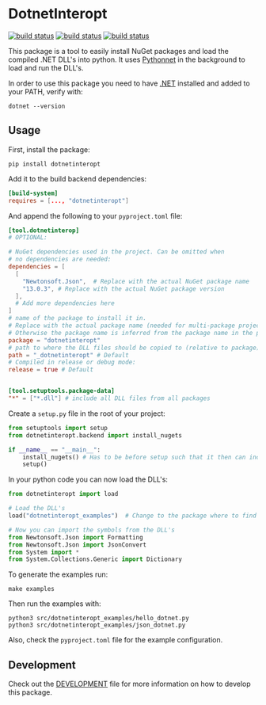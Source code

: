 # DotnetInteropt

[![build status](https://github.com/Scewo/python-dotnetinteropt/actions/workflows/format-lint.yml/badge.svg)](https://github.com/Scewo/python-dotnetinteropt/actions/workflows/format-lint.yml)
[![build status](https://github.com/Scewo/python-dotnetinteropt/actions/workflows/generate-doc.yml/badge.svg)](https://github.com/Scewo/python-dotnetinteropt/actions/workflows/generate-doc.yml)
[![build status](https://github.com/Scewo/python-dotnetinteropt/actions/workflows/release.yml/badge.svg)](https://github.com/Scewo/python-dotnetinteropt/actions/workflows/release.yml)

This package is a tool to easily install NuGet packages and load the compiled
.NET DLL's into python. It uses [Pythonnet](https://pythonnet.github.io/) in the
background to load and run the DLL's.

In order to use this package you need to have [.NET](https://learn.microsoft.com/en-us/dotnet/core/install/)
installed and added to your PATH, verify with:

```shell
dotnet --version
```

## Usage

First, install the package:

```shell
pip install dotnetinteropt
```

Add it to the build backend dependencies:

```toml
[build-system]
requires = [..., "dotnetinteropt"]
```

And append the following to your `pyproject.toml` file:

```toml
[tool.dotnetinterop]
# OPTIONAL:

# NuGet dependencies used in the project. Can be omitted when
# no dependencies are needed:
dependencies = [
  [
    "Newtonsoft.Json",  # Replace with the actual NuGet package name
    "13.0.3", # Replace with the actual NuGet package version
  ],
  # Add more dependencies here
]
# name of the package to install it in.
# Replace with the actual package name (needed for multi-package projects)
# Otherwise the package name is inferred from the package name in the pyproject.toml:
package = "dotnetinteropt"
# path to where the DLL files should be copied to (relative to package):
path = "_dotnetinteropt" # Default
# Compiled in release or debug mode:
release = true # Default


[tool.setuptools.package-data]
"*" = ["*.dll"] # include all DLL files from all packages
```

Create a `setup.py` file in the root of your project:

```python
from setuptools import setup
from dotnetinteropt.backend import install_nugets

if __name__ == "__main__":
    install_nugets() # Has to be before setup such that it then can include the DLL's
    setup()
```

In your python code you can now load the DLL's:

```python
from dotnetinteropt import load

# Load the DLL's
load("dotnetinteropt_examples")  # Change to the package where to find the DLL's

# Now you can import the symbols from the DLL's
from Newtonsoft.Json import Formatting
from Newtonsoft.Json import JsonConvert
from System import *
from System.Collections.Generic import Dictionary
```

To generate the examples run:

```shell
make examples
```

Then run the examples with:

```shell
python3 src/dotnetinteropt_examples/hello_dotnet.py
python3 src/dotnetinteropt_examples/json_dotnet.py
```

Also, check the `pyproject.toml` file for the example configuration.

## Development

Check out the [DEVELOPMENT](DEVELOPMENT.md) file for more information on how
to develop this package.
